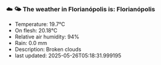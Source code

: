 ### ☁️ 🌤️  The weather in Florianópolis is: Florianópolis

- Temperature: 19.7°C
- On flesh: 20.18°C
- Relative air humidity: 94%
- Rain: 0.0 mm
- Description: Broken clouds
- last updated: 2025-05-26T05:18:31.999195

